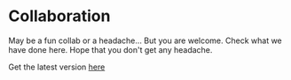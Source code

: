 # Collaboration
May be a fun collab or a headache...
But you are welcome. Check what we have done here. Hope that you don't get any headache.

Get the latest version [here](https://github.com/AritrM/Collaboration/releases/tag/new_release)
